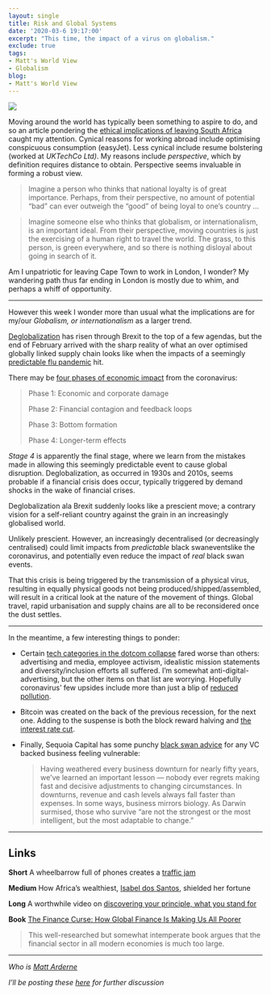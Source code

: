 ```yaml
---
layout: single
title: Risk and Global Systems
date: '2020-03-6 19:17:00'
excerpt: "This time, the impact of a virus on globalism."
exclude: true
tags:
- Matt's World View
- Globalism
blog:
- Matt's World View
---
```

[![](https://bucketeer-e05bbc84-baa3-437e-9518-adb32be77984.s3.amazonaws.com/public/images/b12fcd94-e697-4583-9106-338cc80f994a_3898x3089.jpeg) <style>a.image2.image-link.image2-1154-1456 { padding-bottom: 79.25824175824175%; padding-bottom: min(79.25824175824175%, 1154px); width: 100%; height: 0; } a.image2.image-link.image2-1154-1456 img { max-width: 1456px; max-height: 1154px; }</style>](https://cdn.substack.com/image/fetch/c_limit,f_auto,q_auto:good,fl_progressive:steep/https%3A%2F%2Fbucketeer-e05bbc84-baa3-437e-9518-adb32be77984.s3.amazonaws.com%2Fpublic%2Fimages%2Fb12fcd94-e697-4583-9106-338cc80f994a_3898x3089.jpeg)

Moving around the world has typically been something to aspire to do, and so an article pondering the [ethical implications of leaving South Africa](https://www.dailymaverick.co.za/opinionista/2020-02-04-should-i-stay-or-should-i-go-the-drivers-behind-emigration/) caught my attention. Cynical reasons for working abroad include optimising conspicuous consumption (easyJet). Less cynical include resume bolstering (worked at _UKTechCo Ltd)_. My reasons include _perspective_, which by definition requires distance to obtain. Perspective seems invaluable in forming a robust view.

> Imagine a person who thinks that national loyalty is of great importance. Perhaps, from their perspective, no amount of potential “bad” can ever outweigh the “good” of being loyal to one’s country …

> Imagine someone else who thinks that globalism, or internationalism, is an important ideal. From their perspective, moving countries is just the exercising of a human right to travel the world. The grass, to this person, is green everywhere, and so there is nothing disloyal about going in search of it.

Am I unpatriotic for leaving Cape Town to work in London, I wonder? My wandering path thus far ending in London is mostly due to whim, and perhaps a whiff of opportunity.

<div>

* * *

</div>

However this week I wonder more than usual what the implications are for my/our _Globalism, or internationalism_ as a larger trend.

[Deglobalization](https://en.wikipedia.org/wiki/Deglobalization) has risen through Brexit to the top of a few agendas, but the end of February arrived with the sharp reality of what an over optimised globally linked supply chain looks like when the impacts of a seemingly [predictable flu pandemic](https://www.scientificamerican.com/article/next-influenza-pandemic/) hit.

There may be [four phases of economic impact](https://www.bloomberg.com/opinion/articles/2020-02-28/coronavirus-economic-impacts-must-run-through-four-stages) from the coronavirus:

> Phase 1: Economic and corporate damage
> 
> Phase 2: Financial contagion and feedback loops
> 
> Phase 3: Bottom formation
> 
> Phase 4: Longer-term effects

_Stage 4_ is apparently the final stage, where we learn from the mistakes made in allowing this seemingly predictable event to cause global disruption. Deglobalization, as occurred in 1930s and 2010s, seems probable if a financial crisis does occur, typically triggered by demand shocks in the wake of financial crises.

Deglobalization ala Brexit suddenly looks like a prescient move; a contrary vision for a self-reliant country against the grain in an increasingly globalised world.

Unlikely prescient. However, an increasingly decentralised (or decreasingly centralised) could limit impacts from _predictable_ black swaneventslike the coronavirus, and potentially even reduce the impact of _real_ black swan events.

That this crisis is being triggered by the transmission of a physical virus, resulting in equally physical goods not being produced/shipped/assembled, will result in a critical look at the nature of the movement of things. Global travel, rapid urbanisation and supply chains are all to be reconsidered once the dust settles.

<div>

* * *

</div>

In the meantime, a few interesting things to ponder:

*   Certain [tech categories in the dotcom collapse](https://www.axios.com/tech-cant-remember-what-to-do-in-a-down-market-ca1e8750-f9f9-4461-97c4-710b9de0e9cc.html) fared worse than others: advertising and media, employee activism, idealistic mission statements and diversity/inclusion efforts all suffered. I’m somewhat anti-digital-advertising, but the other items on that list are worrying. Hopefully coronavirus’ few upsides include more than just a blip of [reduced pollution](https://www.bloomberg.com/news/articles/2020-03-01/air-pollution-vanishes-across-china-s-industrial-heartland).

*   Bitcoin was created on the back of the previous recession, for the next one. Adding to the suspense is both the block reward halving and [the interest rate cut](https://offthechain.substack.com/p/the-federal-reserve-is-running-a).

*   Finally, Sequoia Capital has some punchy [black swan advice](https://medium.com/sequoia-capital/coronavirus-the-black-swan-of-2020-7c72bdeb9753) for any VC backed business feeling vulnerable:

    > Having weathered every business downturn for nearly fifty years, we’ve learned an important lesson — nobody ever regrets making fast and decisive adjustments to changing circumstances. In downturns, revenue and cash levels always fall faster than expenses. In some ways, business mirrors biology. As Darwin surmised, those who survive “are not the strongest or the most intelligent, but the most adaptable to change.”

<div>

* * *

</div>

## Links

**Short** A wheelbarrow full of phones creates a [traffic jam](http://www.simonweckert.com/googlemapshacks.html)

**Medium** How Africa’s wealthiest, [Isabel dos Santos](https://www.icij.org/investigations/luanda-leaks/western-advisers-helped-an-autocrats-daughter-amass-and-shield-a-fortune/), shielded her fortune

**Long** A worthwhile video on [discovering your principle, what you stand for](https://vimeo.com/36579366)

**Book** [The Finance Curse: How Global Finance Is Making Us All Poorer](https://www.foreignaffairs.com/reviews/capsule-review/2019-12-10/finance-curse-how-global-finance-making-us-all-poorer)

> This well-researched but somewhat intemperate book argues that the financial sector in all modern economies is much too large.

<div>

* * *

</div>

_Who is [Matt Arderne](https://rdrn.dev/)_

_I’ll be posting these [here](https://www.linkedin.com/in/m-ard/detail/recent-activity/shares/) for further discussion_